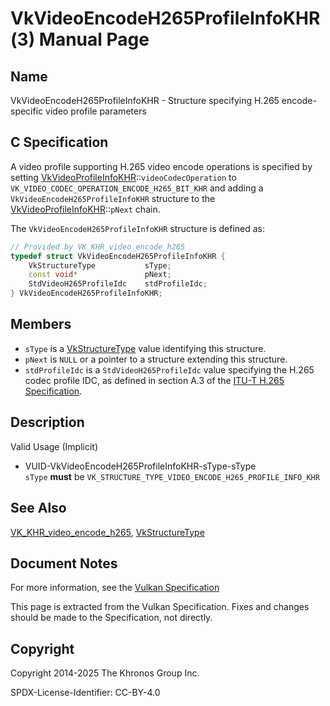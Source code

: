 # VkVideoEncodeH265ProfileInfoKHR(3) Manual Page

## Name

VkVideoEncodeH265ProfileInfoKHR - Structure specifying H.265 encode-specific video profile parameters



## [](#_c_specification)C Specification

A video profile supporting H.265 video encode operations is specified by setting [VkVideoProfileInfoKHR](https://registry.khronos.org/vulkan/specs/latest/man/html/VkVideoProfileInfoKHR.html)::`videoCodecOperation` to `VK_VIDEO_CODEC_OPERATION_ENCODE_H265_BIT_KHR` and adding a `VkVideoEncodeH265ProfileInfoKHR` structure to the [VkVideoProfileInfoKHR](https://registry.khronos.org/vulkan/specs/latest/man/html/VkVideoProfileInfoKHR.html)::`pNext` chain.

The `VkVideoEncodeH265ProfileInfoKHR` structure is defined as:

```c++
// Provided by VK_KHR_video_encode_h265
typedef struct VkVideoEncodeH265ProfileInfoKHR {
    VkStructureType           sType;
    const void*               pNext;
    StdVideoH265ProfileIdc    stdProfileIdc;
} VkVideoEncodeH265ProfileInfoKHR;
```

## [](#_members)Members

- `sType` is a [VkStructureType](https://registry.khronos.org/vulkan/specs/latest/man/html/VkStructureType.html) value identifying this structure.
- `pNext` is `NULL` or a pointer to a structure extending this structure.
- `stdProfileIdc` is a `StdVideoH265ProfileIdc` value specifying the H.265 codec profile IDC, as defined in section A.3 of the [ITU-T H.265 Specification](https://registry.khronos.org/vulkan/specs/latest/html/vkspec.html#itu-t-h265).

## [](#_description)Description

Valid Usage (Implicit)

- [](#VUID-VkVideoEncodeH265ProfileInfoKHR-sType-sType)VUID-VkVideoEncodeH265ProfileInfoKHR-sType-sType  
  `sType` **must** be `VK_STRUCTURE_TYPE_VIDEO_ENCODE_H265_PROFILE_INFO_KHR`

## [](#_see_also)See Also

[VK\_KHR\_video\_encode\_h265](https://registry.khronos.org/vulkan/specs/latest/man/html/VK_KHR_video_encode_h265.html), [VkStructureType](https://registry.khronos.org/vulkan/specs/latest/man/html/VkStructureType.html)

## [](#_document_notes)Document Notes

For more information, see the [Vulkan Specification](https://registry.khronos.org/vulkan/specs/latest/html/vkspec.html#VkVideoEncodeH265ProfileInfoKHR)

This page is extracted from the Vulkan Specification. Fixes and changes should be made to the Specification, not directly.

## [](#_copyright)Copyright

Copyright 2014-2025 The Khronos Group Inc.

SPDX-License-Identifier: CC-BY-4.0